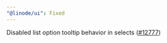 ```yaml
---
"@linode/ui": Fixed
---
```


Disabled list option tooltip behavior in selects ([#12777](https://github.com/linode/manager/pull/12777))
